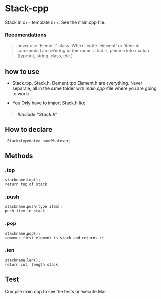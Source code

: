 
# Stack-cpp
Stack in c++ template c++. See the main.cpp file.
### Recomendations
>never use 'Element' class. When I write 'element' or 'item' in comments I am refering to the same... that is, piece a information (type int, string, class, etc.)

## how to use
- Stack.tpp, Stack.h, Element.tpp Element.h are everything. Never separate, all in the same folder with _main.cpp_ (file where you are going to work)

- You Only have to import Stack.h like
> ##### #include "Stack.h"

## How to declare

     Stack<typedate> nameWhatever; 


## Methods
 ### .top

    stackname.top();
    return top of stack
   
### .push
    stackname.push(type item);
    push item in stack
### .pop
    stackname.pop();
    removes first element in stack and returns it
### .len
    stackname.len();
    return int, length stack
## Test
Compile main.cpp to see the tests or execute Main
